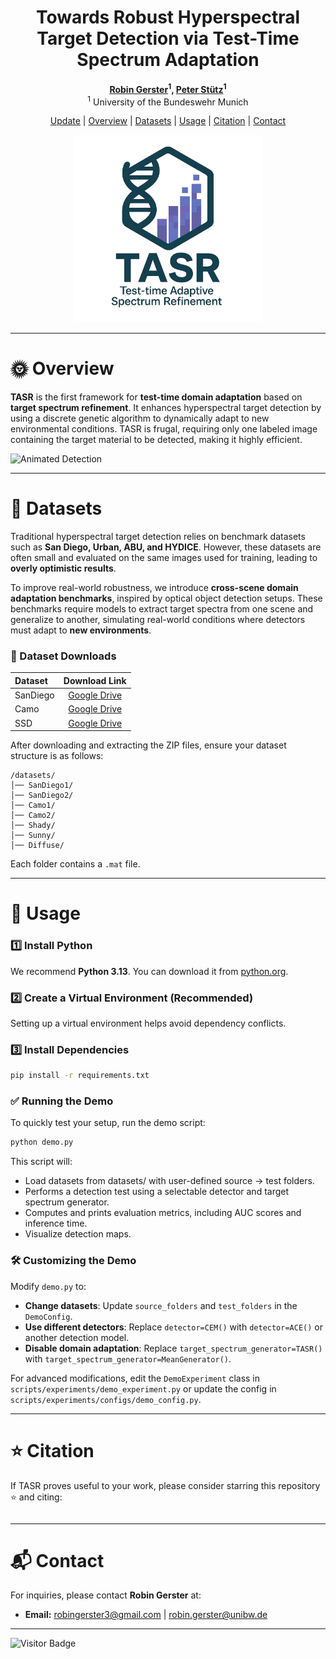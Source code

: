 <div align="center">

# Towards Robust Hyperspectral Target Detection via Test-Time Spectrum Adaptation

**[Robin Gerster](https://github.com/RobinGerster7)<sup>1</sup>, [Peter Stütz](https://www.researchgate.net/profile/Peter-Stuetz)<sup>1</sup>**  
<sup>1</sup> University of the Bundeswehr Munich


</div>

<p align="center">
  <a href="#-update">Update</a> |
  <a href="#-overview">Overview</a> |
  <a href="#-datasets">Datasets</a> |
  <a href="#-usage">Usage</a> |
  <a href="#-citation">Citation</a> |
  <a href="#-contact">Contact</a>
</p>

<p align="center">
  <img src="assets/tasr_logo.png" alt="TASR Logo" width="300"/>
</p>

---

# 🌞 Overview

**TASR** is the first framework for **test-time domain adaptation** based on **target spectrum refinement**. It enhances hyperspectral target detection by using a discrete genetic algorithm to dynamically adapt to new environmental conditions. TASR is frugal, requiring only one labeled image containing the target material to be detected, making it highly efficient.


![Animated Detection](assets/Camo_1_to_2.apng)


---

# 📖 Datasets

Traditional hyperspectral target detection relies on benchmark datasets such as **San Diego, Urban, ABU, and HYDICE**. However, these datasets are often small and evaluated on the same images used for training, leading to **overly optimistic results**.

To improve real-world robustness, we introduce **cross-scene domain adaptation benchmarks**, inspired by optical object detection setups. These benchmarks require models to extract target spectra from one scene and generalize to another, simulating real-world conditions where detectors must adapt to **new environments**.

### 📂 Dataset Downloads

| Dataset  |  Download Link   |
|:---------|:----------------:|
| SanDiego | [Google Drive](https://drive.google.com/file/d/1lWOUSpMoIRrMngmIGETXglSYEZWljSXa/view?usp=sharing) |
| Camo     | [Google Drive](https://drive.google.com/file/d/1hjpwV5U3K-E2DhaOBfgm-G82D8xC5Ias/view?usp=sharing) |
| SSD      | [Google Drive](https://drive.google.com/file/d/1riN-3BZnn19Euub7dF6qFTukmHy99F1X/view?usp=sharing) |

After downloading and extracting the ZIP files, ensure your dataset structure is as follows:

```
/datasets/
│── SanDiego1/
│── SanDiego2/
│── Camo1/
│── Camo2/
│── Shady/
│── Sunny/
│── Diffuse/

```

Each folder contains a `.mat` file.

---

# 🚀 Usage

### 1️⃣ Install Python 
We recommend **Python 3.13**. You can download it from [python.org](https://www.python.org/downloads/release/python-3100/).

### 2️⃣ Create a Virtual Environment (Recommended)
Setting up a virtual environment helps avoid dependency conflicts.

### 3️⃣ Install Dependencies

```bash
pip install -r requirements.txt
```

### ✅ Running the Demo

To quickly test your setup, run the demo script:

```bash
python demo.py
```

This script will:
- Load datasets from datasets/ with user-defined source &rarr; test folders.
- Performs a detection test using a selectable detector and target spectrum generator.
- Computes and prints evaluation metrics, including AUC scores and inference time.
- Visualize detection maps.

### 🛠 Customizing the Demo

Modify `demo.py` to:
- **Change datasets**: Update `source_folders` and `test_folders` in the `DemoConfig`.
- **Use different detectors**: Replace `detector=CEM()` with `detector=ACE()` or another detection model.
- **Disable domain adaptation**: Replace `target_spectrum_generator=TASR()` with `target_spectrum_generator=MeanGenerator()`.

For advanced modifications, edit the `DemoExperiment` class in `scripts/experiments/demo_experiment.py` or update the config in `scripts/experiments/configs/demo_config.py`.

---

# ⭐ Citation

If TASR proves useful to your work, please consider starring this repository ⭐ and citing:

```
```

---

# 📬 Contact

For inquiries, please contact **Robin Gerster** at:
- **Email:** [robingerster3@gmail.com](mailto:robingerster3@gmail.com) | [robin.gerster@unibw.de](mailto:robin.gerster@unibw.de)

---

![Visitor Badge](https://visitor-badge.laobi.icu/badge?page_id=RobinGerster7.TASR)

